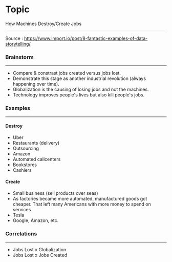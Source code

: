 # Topic
How Machines Destroy/Create Jobs
_____
Source : https://www.import.io/post/8-fantastic-examples-of-data-storytelling/

### Brainstorm 
___
+ Compare & constrast jobs created versus jobs lost.
+ Demonstrate this stage as another industrial revolution (always happening over time).
+ Globalization is the causing of losing jobs and not the machines. 
+ Technology improves people's lives but also kill people's jobs.
  
### Examples
___
#### Destroy
+ Uber
+ Restaurants (delivery)
+ Outsourcing
+ Amazon
+ Automated callcenters
+ Bookstores
+ Cashiers

#### Create
+ Small business (sell products over seas)
+ As factories became more automated, manufactured goods got cheaper. That left many Americans with more money to spend on services
+ Tesla 
+ Google, Amazon, etc.


### Correlations
___
+ Jobs Lost x Globalization
+ Jobs Lost x Jobs Created

